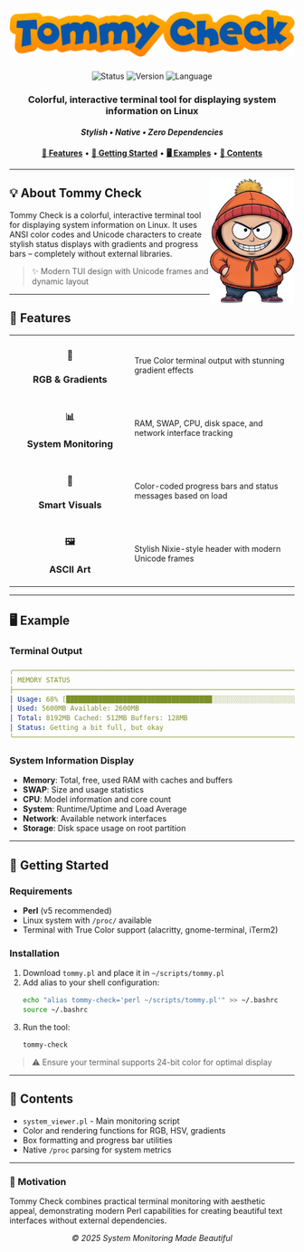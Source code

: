 <h1 align="center">
  <img src="md/font.png" alt="Tommy Check Icon"> 
</h1>
<p align="center">
  <img src="https://img.shields.io/badge/Status-Stable-green" alt="Status">
  <img src="https://img.shields.io/badge/Version-1.0-blue" alt="Version">
  <img src="https://img.shields.io/badge/Language-Perl-purple" alt="Language">
</p>
<div align="center">
  <h3>
    <strong>Colorful, interactive terminal tool for displaying system information on Linux</strong>
  </h3>
  <h4>
    <em>Stylish • Native • Zero Dependencies</em>
  </h4>
</div>
<p align="center">
  <a href="#-features"><b>🔧 Features</b></a> •
  <a href="#-getting-started"><b>🚀 Getting Started</b></a> •
  <a href="#-example"><b>🖥️ Examples</b></a> •
  <a href="#-contents"><b>📁 Contents</b></a>
</p>
<hr>
<img align="right" src="md/Tommy.png" width="150">

## 💡 About Tommy Check

Tommy Check is a colorful, interactive terminal tool for displaying system information on Linux. It uses ANSI color codes and Unicode characters to create stylish status displays with gradients and progress bars – completely without external libraries.

> ✨ Modern TUI design with Unicode frames and dynamic layout

<hr>

## 🔧 Features

<table>
  <tr>
    <td width="200"><h3 align="center">🌈</h3><h3 align="center"><b>RGB & Gradients</b></h3></td>
    <td>True Color terminal output with stunning gradient effects</td>
  </tr>
  <tr>
    <td width="200"><h3 align="center">📊</h3><h3 align="center"><b>System Monitoring</b></h3></td>
    <td>RAM, SWAP, CPU, disk space, and network interface tracking</td>
  </tr>
  <tr>
    <td width="200"><h3 align="center">🎨</h3><h3 align="center"><b>Smart Visuals</b></h3></td>
    <td>Color-coded progress bars and status messages based on load</td>
  </tr>
  <tr>
    <td width="200"><h3 align="center">🖼️</h3><h3 align="center"><b>ASCII Art</b></h3></td>
    <td>Stylish Nixie-style header with modern Unicode frames</td>
  </tr>
</table>

<hr>

## 🖥️ Example

### Terminal Output
```yaml
╭──────────────────────────────────────────────────────────────────────────────╮
│ MEMORY STATUS                                                                │
├──────────────────────────────────────────────────────────────────────────────┤
│ Usage: 68% [████████████████████████████████████░░░░░░░░░░░░░░░░░░░░░░░░░░░░]│
│ Used: 5600MB Available: 2600MB                                               │
│ Total: 8192MB Cached: 512MB Buffers: 128MB                                   │
│ Status: Getting a bit full, but okay                                         │
╰──────────────────────────────────────────────────────────────────────────────╯
```

### System Information Display
- **Memory**: Total, free, used RAM with caches and buffers
- **SWAP**: Size and usage statistics  
- **CPU**: Model information and core count
- **System**: Runtime/Uptime and Load Average
- **Network**: Available network interfaces
- **Storage**: Disk space usage on root partition

<hr>

## 🚀 Getting Started

### Requirements
- **Perl** (v5 recommended)
- Linux system with `/proc/` available
- Terminal with True Color support (alacritty, gnome-terminal, iTerm2)

### Installation
1. Download `tommy.pl` and place it in `~/scripts/tommy.pl`
2. Add alias to your shell configuration:
   ```bash
   echo "alias tommy-check='perl ~/scripts/tommy.pl'" >> ~/.bashrc
   source ~/.bashrc
   ```
3. Run the tool:
   ```bash
   tommy-check
   ```

> ⚠️ Ensure your terminal supports 24-bit color for optimal display

<hr>

## 📁 Contents

- `system_viewer.pl` - Main monitoring script
- Color and rendering functions for RGB, HSV, gradients  
- Box formatting and progress bar utilities
- Native `/proc` parsing for system metrics

<hr>

### 🧠 Motivation

Tommy Check combines practical terminal monitoring with aesthetic appeal, demonstrating modern Perl capabilities for creating beautiful text interfaces without external dependencies.

<div align="center">
  <p><i>© 2025 System Monitoring Made Beautiful</i></p>
</div>

